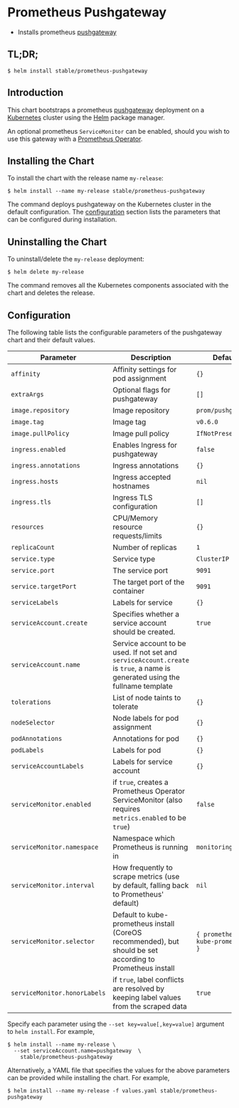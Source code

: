 # Prometheus Pushgateway

* Installs prometheus [pushgateway](https://github.com/prometheus/pushgateway)

## TL;DR;

```console
$ helm install stable/prometheus-pushgateway
```

## Introduction

This chart bootstraps a prometheus [pushgateway](http://github.com/prometheus/pushgateway) deployment on a [Kubernetes](http://kubernetes.io) cluster using the [Helm](https://helm.sh) package manager.

An optional prometheus `ServiceMonitor` can be enabled, should you wish to use this gateway with a [Prometheus Operator](https://github.com/coreos/prometheus-operator).

## Installing the Chart

To install the chart with the release name `my-release`:

```console
$ helm install --name my-release stable/prometheus-pushgateway
```

The command deploys pushgateway on the Kubernetes cluster in the default configuration. The [configuration](#configuration) section lists the parameters that can be configured during installation.

## Uninstalling the Chart

To uninstall/delete the `my-release` deployment:

```console
$ helm delete my-release
```

The command removes all the Kubernetes components associated with the chart and deletes the release.

## Configuration

The following table lists the configurable parameters of the pushgateway chart and their default values.

|        Parameter            |                                                          Description                                                          |      Default                      |
| --------------------------- | ----------------------------------------------------------------------------------------------------------------------------- | --------------------------------- |
| `affinity`                  | Affinity settings for pod assignment                                                                                          | `{}`                              |
| `extraArgs`                 | Optional flags for pushgateway                                                                                                | `[]`                              |
| `image.repository`          | Image repository                                                                                                              | `prom/pushgateway`                |
| `image.tag`                 | Image tag                                                                                                                     | `v0.6.0`                          |
| `image.pullPolicy`          | Image pull policy                                                                                                             | `IfNotPresent`                    |
| `ingress.enabled`           | Enables Ingress for pushgateway                                                                                               | `false`                           |
| `ingress.annotations`       | Ingress annotations                                                                                                           | `{}`                              |
| `ingress.hosts`             | Ingress accepted hostnames                                                                                                    | `nil`                             |
| `ingress.tls`               | Ingress TLS configuration                                                                                                     | `[]`                              |
| `resources`                 | CPU/Memory resource requests/limits                                                                                           | `{}`                              |
| `replicaCount`              | Number of replicas                                                                                                            | `1`                               |
| `service.type`              | Service type                                                                                                                  | `ClusterIP`                       |
| `service.port`              | The service port                                                                                                              | `9091`                            |
| `service.targetPort`        | The target port of the container                                                                                              | `9091`                            |
| `serviceLabels`             | Labels for service                                                                                                            | `{}`                              |
| `serviceAccount.create`     | Specifies whether a service account should be created.                                                                        | `true`                            |
| `serviceAccount.name`       | Service account to be used. If not set and `serviceAccount.create` is `true`, a name is generated using the fullname template |                                   |
| `tolerations`               | List of node taints to tolerate                                                                                               | `{}`                              |
| `nodeSelector`              | Node labels for pod assignment                                                                                                | `{}`                              |
| `podAnnotations`            | Annotations for pod                                                                                                           | `{}`                              |
| `podLabels`                 | Labels for pod                                                                                                                | `{}`                              |
| `serviceAccountLabels`      | Labels for service account                                                                                                    | `{}`                              |
| `serviceMonitor.enabled`    | if `true`, creates a Prometheus Operator ServiceMonitor (also requires `metrics.enabled` to be `true`)                        | `false`                           |
| `serviceMonitor.namespace`  | Namespace which Prometheus is running in                                                                                      | `monitoring`                      |
| `serviceMonitor.interval`   | How frequently to scrape metrics (use by default, falling back to Prometheus' default)                                        |  `nil`                            |
| `serviceMonitor.selector`   | Default to kube-prometheus install (CoreOS recommended), but should be set according to Prometheus install                    | `{ prometheus: kube-prometheus }` |
| `serviceMonitor.honorLabels`| if `true`, label conflicts are resolved by keeping label values from the scraped data                                         | `true`                            |

Specify each parameter using the `--set key=value[,key=value]` argument to `helm install`. For example,

```console
$ helm install --name my-release \
  --set serviceAccount.name=pushgateway  \
    stable/prometheus-pushgateway
```

Alternatively, a YAML file that specifies the values for the above parameters can be provided while installing the chart. For example,

```console
$ helm install --name my-release -f values.yaml stable/prometheus-pushgateway
```
